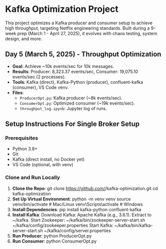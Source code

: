 # Kafka Optimization Project

This project optimizes a Kafka producer and consumer setup to achieve high throughput, targeting Netflix engineering standards. Built during a 9-week prep (March 1 - April 27, 2025), it evolves with chaos testing, system design, and more.

## Day 5 (March 5, 2025) - Throughput Optimization
- **Goal**: Achieve ~10k events/sec for 10k messages.
- **Results**: Producer: 8,323.37 events/sec, Consumer: 19,075.10 events/sec (2 processes).
- **Tools**: Kafka (direct), Kafka-Python (producer), confluent-kafka (consumer), VS Code venv.
- **Files**:
  - `ProducerOpt.py`: Kafka producer (~8k events/sec).
  - `ConsumerOpt.py`: Optimized consumer (~19k events/sec).
  - `throughput_log.ipynb`: Jupyter log of runs.

## Setup Instructions For Single Broker Setup
### Prerequisites
- Python 3.8+
- Git
- Kafka (direct install, no Docker yet)
- VS Code (optional, with venv)

### Clone and Run Locally
1. **Clone the Repo**:
   git clone https://github.com/<your-username>/kafka-optimization.git
   cd kafka-optimization
2. **Set Up Virtual Environment**:
   python -m venv venv
   source venv/bin/activate  # Mac/Linux
   venv\Scripts\activate     # Windows
3. **Install Dependencies**:
   pip install kafka-python confluent-kafka
4. **Install Kafka**:
   Download Kafka: Apache Kafka (e.g., 3.6.1).
   Extract to ~/kafka.
   Start Zookeeper: ~/kafka/bin/zookeeper-server-start.sh ~/kafka/config/zookeeper.properties
   Start Kafka: ~/kafka/bin/kafka-server-start.sh ~/kafka/config/server.properties
5. **Run Producer**:
   python ProducerOpt.py
6. **Run Consumer**:
   python ConsumerOpt.py